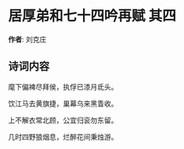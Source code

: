 # 居厚弟和七十四吟再赋  其四

**作者**: 刘克庄

## 诗词内容

麾下偏裨尽拜侯，执俘已漆月氐头。

饮江马去黄旗捷，巢幕乌来黑眚收。

上不解衣常北顾，公宜归衮勿东留。

几时四野狼烟息，烂醉花间秉烛游。

